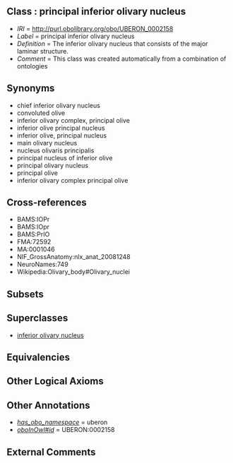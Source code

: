 
## Class : principal inferior olivary nucleus

 * *IRI* = http://purl.obolibrary.org/obo/UBERON_0002158
 * *Label* = principal inferior olivary nucleus
 * *Definition* = The inferior olivary nucleus that consists of the major laminar structure.
 * *Comment* = This class was created automatically from a combination of ontologies

## Synonyms

 * chief inferior olivary nucleus
 * convoluted olive
 * inferior olivary complex, principal olive
 * inferior olive principal nucleus
 * inferior olive, principal nucleus
 * main olivary nucleus
 * nucleus olivaris principalis
 * principal nucleus of inferior olive
 * principal olivary nucleus
 * principal olive
 * inferior olivary complex principal olive

## Cross-references

 * BAMS:IOPr
 * BAMS:IOpr
 * BAMS:PrIO
 * FMA:72592
 * MA:0001046
 * NIF_GrossAnatomy:nlx_anat_20081248
 * NeuroNames:749
 * Wikipedia:Olivary_body#Olivary_nuclei

## Subsets


## Superclasses

 * [inferior olivary nucleus](../../UBERON/44/UBERON_0007244.md)

## Equivalencies


## Other Logical Axioms


## Other Annotations

 * *[has_obo_namespace](../../ce/oboInOwl#hasOBONamespace.md)* = uberon
 * *[oboInOwl#id](../../id/oboInOwl#id.md)* = UBERON:0002158

## External Comments

